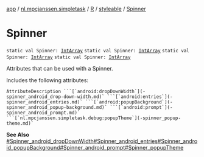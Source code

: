 [app](../../../index.md) / [nl.mpcjanssen.simpletask](../../index.md) / [R](../index.md) / [styleable](index.md) / [Spinner](.)

# Spinner

`static val Spinner: `[`IntArray`](https://kotlinlang.org/api/latest/jvm/stdlib/kotlin/-int-array/index.html)
`static val Spinner: `[`IntArray`](https://kotlinlang.org/api/latest/jvm/stdlib/kotlin/-int-array/index.html)
`static val Spinner: `[`IntArray`](https://kotlinlang.org/api/latest/jvm/stdlib/kotlin/-int-array/index.html)
`static val Spinner: `[`IntArray`](https://kotlinlang.org/api/latest/jvm/stdlib/kotlin/-int-array/index.html)

Attributes that can be used with a Spinner.

Includes the following attributes:

    AttributeDescription ```[`android:dropDownWidth`](-spinner_android_drop-down-width.md)` ```[`android:entries`](-spinner_android_entries.md)` ```[`android:popupBackground`](-spinner_android_popup-background.md)` ```[`android:prompt`](-spinner_android_prompt.md)` ```[`nl.mpcjanssen.simpletask.debug:popupTheme`](-spinner_popup-theme.md)`

**See Also**
[#Spinner_android_dropDownWidth](-spinner_android_drop-down-width.md)[#Spinner_android_entries](-spinner_android_entries.md)[#Spinner_android_popupBackground](-spinner_android_popup-background.md)[#Spinner_android_prompt](-spinner_android_prompt.md)[#Spinner_popupTheme](-spinner_popup-theme.md)

